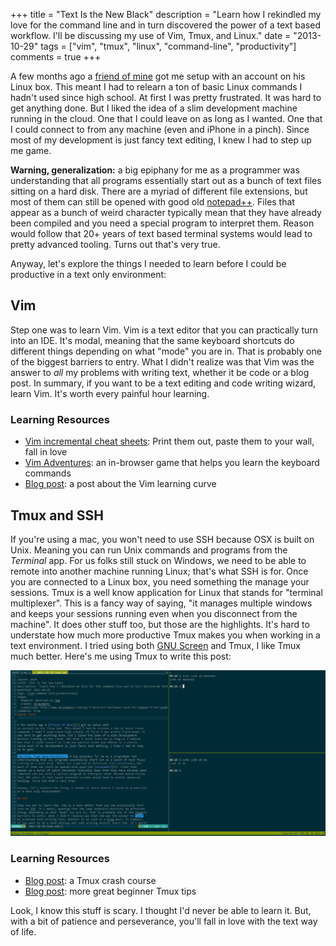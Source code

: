 +++
title       = "Text Is the New Black"
description = "Learn how I rekindled my love for the command line and in turn discovered the power of a text based workflow. I'll be discussing my use of Vim, Tmux, and Linux."
date        = "2013-10-29"
tags        = ["vim", "tmux", "linux", "command-line", "productivity"]
comments    = true
+++

A few months ago a [friend of mine][3] got me setup with an account on his
Linux box. This meant I had to relearn a ton of basic Linux commands I hadn't
used since high school. At first I was pretty frustrated. It was hard to get
anything done. But I liked the idea of a slim development machine running in
the cloud. One that I could leave on as long as I wanted. One that I could
connect to from any machine (even and iPhone in a pinch). Since most of my
development is just fancy text editing, I knew I had to step up me game.

**Warning, generalization:** a big epiphany for me as a programmer was
understanding that all programs essentially start out as a bunch of text files
sitting on a hard disk. There are a myriad of different file extensions, but
most of them can still be opened with good old [notepad++][1]. Files that
appear as a bunch of weird character typically mean that they have already been
compiled and you need a special program to interpret them. Reason would follow
that 20+ years of text based terminal systems would lead to pretty advanced
tooling. Turns out that's very true.

Anyway, let's explore the things I needed to learn before I could be productive
in a text only environment:

## Vim

Step one was to learn Vim. Vim is a text editor that you can practically turn
into an IDE. It's modal, meaning that the same keyboard shortcuts do different
things depending on what "mode" you are in. That is probably one of the biggest
barriers to entry. What I didn't realize was that Vim was the answer to *all*
my problems with writing text, whether it be code or a blog post. In summary,
if you want to be a text editing and code writing wizard, learn Vim. It's worth
every painful hour learning.

### Learning Resources

- [Vim incremental cheat sheets][4]: Print them out, paste them to your wall, fall in love
- [Vim Adventures][2]: an in-browser game that helps you learn the keyboard
  commands
- [Blog post][tb-blog-vim]: a post about the Vim learning curve

## Tmux and SSH

If you're using a mac, you won't need to use SSH because OSX is built on Unix.
Meaning you can run Unix commands and programs from the *Terminal* app. For us
folks still stuck on Windows, we need to be able to remote into another machine
running Linux; that's what SSH is for. Once you are connected to a Linux box,
you need something the manage your sessions. Tmux is a well know application
for Linux that stands for "terminal multiplexer". This is a fancy way of
saying, "it manages multiple windows and keeps your sessions running even when
you disconnect from the machine". It does other stuff too, but those are the
highlights. It's hard to understate how much more productive Tmux makes you
when working in a text environment. I tried using both [GNU Screen](screen) and
Tmux, I like Tmux much better. Here's me using Tmux to write this post:

![using Tmux](/images/tmux.png)

### Learning Resources

- [Blog post][tb-blog-tmux]: a Tmux crash course
- [Blog post][tb-blog-tmux2]: more great beginner Tmux tips

Look, I know this stuff is scary. I thought I'd never be able to learn it. But,
with a bit of patience and perseverance, you'll fall in love with the text way
of life.


  [1]: http://notepad-plus-plus.org/
  [2]: http://vim-adventures.com/
  [3]: https://twitter.com/s5fs
  [4]: http://www.viemu.com/a_vi_vim_graphical_cheat_sheet_tutorial.html
  [screen]: https://www.gnu.org/software/screen/
  [tb-blog-tmux]: http://robots.thoughtbot.com/a-tmux-crash-course
  [tb-blog-vim]: http://robots.thoughtbot.com/the-vim-learning-curve-is-a-myth
  [tb-blog-tmux2]: http://robots.thoughtbot.com/love-hate-tmux


